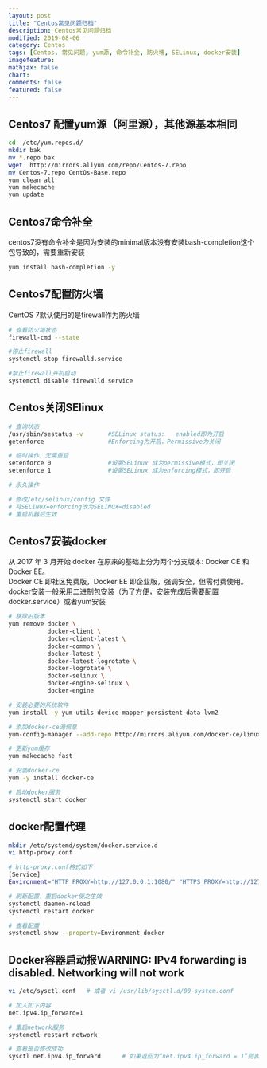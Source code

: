 ```yaml
---
layout: post
title: "Centos常见问题归档"
description: Centos常见问题归档
modified: 2019-08-06
category: Centos
tags: [Centos, 常见问题, yum源, 命令补全, 防火墙, SELinux, docker安装]
imagefeature:
mathjax: false
chart:
comments: false
featured: false
---
```


## Centos7 配置yum源（阿里源），其他源基本相同

```bash
cd  /etc/yum.repos.d/
mkdir bak
mv *.repo bak
wget  http://mirrors.aliyun.com/repo/Centos-7.repo
mv Centos-7.repo CentOs-Base.repo
yum clean all
yum makecache
yum update
```

## Centos7命令补全

centos7没有命令补全是因为安装的minimal版本没有安装bash-completion这个包导致的，需要重新安装

```bash
yum install bash-completion -y
```

## Centos7配置防火墙

CentOS 7默认使用的是firewall作为防火墙

```bash
# 查看防火墙状态
firewall-cmd --state

#停止firewall
systemctl stop firewalld.service

#禁止firewall开机启动
systemctl disable firewalld.service
```

## Centos关闭SElinux

```bash
# 查询状态
/usr/sbin/sestatus -v       #SELinux status:   enabled即为开启
getenforce                  #Enforcing为开启，Permissive为关闭

# 临时操作，无需重启
setenforce 0                #设置SELinux 成为permissive模式，即关闭
setenforce 1                #设置SELinux 成为enforcing模式，即开启

# 永久操作

# 修改/etc/selinux/config 文件
# 将SELINUX=enforcing改为SELINUX=disabled
# 重启机器后生效
```

## Centos7安装docker

从 2017 年 3 月开始 docker 在原来的基础上分为两个分支版本: Docker CE 和 Docker EE。  
Docker CE 即社区免费版，Docker EE 即企业版，强调安全，但需付费使用。  
docker安装一般采用二进制包安装（为了方便，安装完成后需要配置docker.service）或者yum安装

```bash
# 移除旧版本
yum remove docker \
           docker-client \
           docker-client-latest \
           docker-common \
           docker-latest \
           docker-latest-logrotate \
           docker-logrotate \
           docker-selinux \
           docker-engine-selinux \
           docker-engine

# 安装必要的系统软件
yum install -y yum-utils device-mapper-persistent-data lvm2

# 添加docker-ce源信息
yum-config-manager --add-repo http://mirrors.aliyun.com/docker-ce/linux/centos/docker-ce.repo

# 更新yum缓存
yum makecache fast

# 安装docker-ce
yum -y install docker-ce

# 启动docker服务
systemctl start docker
```

## docker配置代理

```bash
mkdir /etc/systemd/system/docker.service.d
vi http-proxy.conf
```

```bash
# http-proxy.conf格式如下
[Service]
Environment="HTTP_PROXY=http://127.0.0.1:1080/" "HTTPS_PROXY=http://127.0.0.1:1080/" "NO_PROXY=localhost,127.0.0.1,registry.docker-cn.com,hub-mirror.c.163.com"
```

```bash
# 刷新配置，重启docker使之生效
systemctl daemon-reload
systemctl restart docker

# 查看配置
systemctl show --property=Environment docker
```

## Docker容器启动报WARNING: IPv4 forwarding is disabled. Networking will not work

```bash
vi /etc/sysctl.conf   # 或者 vi /usr/lib/sysctl.d/00-system.conf

# 加入如下内容
net.ipv4.ip_forward=1

# 重启network服务
systemctl restart network

# 查看是否修改成功
sysctl net.ipv4.ip_forward      # 如果返回为“net.ipv4.ip_forward = 1”则表示成功了
```